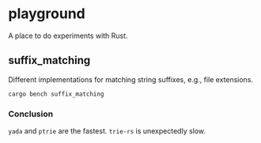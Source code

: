 # playground

A place to do experiments with Rust.

## suffix_matching

Different implementations for matching string suffixes, e.g., file extensions.

```
cargo bench suffix_matching
```

### Conclusion

`yada` and `ptrie` are the fastest. `trie-rs` is unexpectedly slow.
